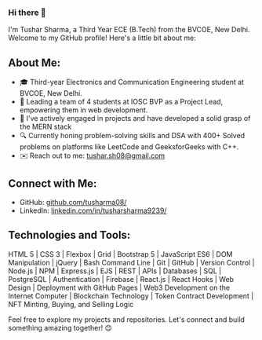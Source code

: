 ### Hi there 👋

I'm Tushar Sharma, a Third Year ECE (B.Tech) from the BVCOE, New Delhi. Welcome to my GitHub profile! Here's a little bit about me:

## About Me:
- 🎓 Third-year Electronics and Communication Engineering student at BVCOE, New Delhi.
- 💼 Leading a team of 4 students at IOSC BVP as a Project Lead, empowering them in web development.
- 🌱 I've actively engaged in projects and have developed a solid grasp of the MERN stack
- 🔍 Currently honing problem-solving skills and DSA with 400+ Solved problems on platforms like LeetCode and GeeksforGeeks with C++.
- ✉️ Reach out to me: [tushar.sh08@gmail.com](mailto:tushar.sh08@gmail.com)

## Connect with Me:
- GitHub: [github.com/tusharma08/](https://github.com/tusharma08/)
- LinkedIn: [linkedin.com/in/tusharsharma9239/](https://www.linkedin.com/in/tusharsharma9239/)

## Technologies and Tools:
HTML 5 | CSS 3 | Flexbox | Grid | Bootstrap 5 | JavaScript ES6 | DOM Manipulation | jQuery | Bash Command Line | Git | GitHub | Version Control | Node.js | NPM | Express.js | EJS | REST | APIs | Databases | SQL | PostgreSQL | Authentication | Firebase | React.js | React Hooks | Web Design | Deployment with GitHub Pages | Web3 Development on the Internet Computer | Blockchain Technology | Token Contract Development | NFT Minting, Buying, and Selling Logic

Feel free to explore my projects and repositories. Let's connect and build something amazing together! 😊


<!---## Languages and Tools:
![Azure](icons/azure.png) ![C](icons/c.png) ![C++](icons/cplusplus.png) ![C#](icons/csharp.png) ![CSS3](icons/css3.png) ![Django](icons/django.png) ![Docker](icons/docker.png) ![DotNet](icons/dotnet.png) ![Figma](icons/figma.png) ![Firebase](icons/firebase.png) ![Flask](icons/flask.png) ![Flutter](icons/flutter.png) ![Git](icons/git.png) ![Heroku](icons/heroku.png) ![HTML5](icons/html5.png) ![Linux](icons/linux.png) ![MongoDB](icons/mongodb.png) ![MySQL](icons/mysql.png) ![OpenCV](icons/opencv.png) ![Pandas](icons/pandas.png) ![PostgreSQL](icons/postgresql.png) ![Postman](icons/postman.png) ![Python](icons/python.png) ![Scikit-Learn](icons/scikit_learn.png) ![Vagrant](icons/vagrant.png)

## GitHub Stats:
<table>
  <tr>
    <td>
      <img src="https://github-readme-stats.vercel.app/api?username=DakshDudeja&show_icons=true&theme=dark&count_private=true" alt="DakshDudeja's GitHub Stats" />
    </td>
    <td>
      <img src="https://github-readme-streak-stats.herokuapp.com/?user=DakshDudeja&theme=dark" alt="DakshDudeja's GitHub Streak" />
    </td>
  </tr>
</table>
--->
